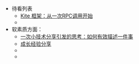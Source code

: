 - 待看列表
	- [Kite 框架：从一次RPC调用开始](https://bytetech.info/articles/6963681093903974407)
	-
- 软素质方面：
	- [一次小技术分享引发的思考：如何有效描述一件事](https://bytetech.info/subject/7338699054601224242/7343652162457026610)
	- [成长经验分享](https://bytetech.info/subject/7338699054601224242/7320260190179426313)
	-
	-